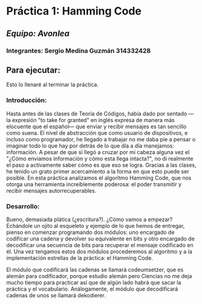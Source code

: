 # Práctica 1: Hamming Code
## *Equipo: Avonlea*
### Integrantes: Sergio Medina Guzmán 314332428

## Para ejecutar:
Esto lo llenaré al terminar la práctica.

### Introducción:

Hasta antes de las clases de Teoría de Códigos, había
dado por sentado —la expresión "to take for granted"
en inglés expresa de manera más elocuente que el español—
que enviar y recibir mensajes es tan sencillo como suena.
El nivel de abstracción que como usuario de dispositivos, 
e incluso como programador, he llegado a trabajar no me
daba pie a pensar o imaginar todo lo que hay por detrás
de lo que día a día manejamos: información.
A pesar de que sí llegó a cruzar por mi cabeza alguna
vez el "¿Cómo enviamos información y cómo esta llega intacta?",
no di realmente el paso a activamente saber cómo es que
eso se logra.
Gracias a las clases, he tenido un grato primer acercamiento
a la forma en que esto puede ser posible. En esta práctica
analizamos el algoritmo Hamming Code, que nos otorga una
herramienta increíblemente poderosa: el poder transmitir
y recibir mensajes autorrecuperables.

### Desarrollo:

Bueno, demasiada plática (¿escritura?). ¿Cómo vamos a empezar?
Echándole un ojito al esqueleto y ejemplo de lo que hemos de 
entregar, pienso en comenzar programando dos módulos: uno encargado
de codificar una cadena y devolver su equivalente en bits y otro
encargado de decodificar una secuencia de bits para recuperar
el mensaje codificado en él. Una vez tengamos estos dos módulos
procederemos al algoritmo y a la implementación estrellas de la
práctica: el Hamming Code.

El módulo que codificará las cadenas se llamará codeumsetzer, que 
es alemán para codificador, porque estudio alemán pero Ciencias
no me deja mucho tiempo para practicar así que de algún lado habrá
que sacar la práctica y el vocabulario. Análogamente, el módulo que
decodificará cadenas de unos se llamará dekodierer.


